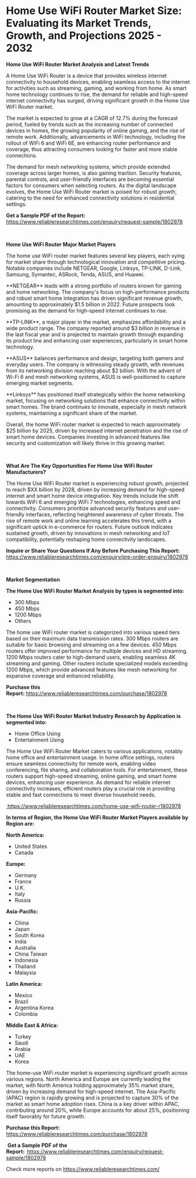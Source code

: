 <p><h1>Home Use WiFi Router Market Size: Evaluating its Market Trends, Growth, and Projections 2025 - 2032</h1></p><p><strong>Home Use WiFi Router Market Analysis and Latest Trends</strong></p>
<p><p>A Home Use WiFi Router is a device that provides wireless internet connectivity to household devices, enabling seamless access to the internet for activities such as streaming, gaming, and working from home. As smart home technology continues to rise, the demand for reliable and high-speed internet connectivity has surged, driving significant growth in the Home Use WiFi Router market.</p><p>The market is expected to grow at a CAGR of 12.7% during the forecast period, fueled by trends such as the increasing number of connected devices in homes, the growing popularity of online gaming, and the rise of remote work. Additionally, advancements in WiFi technology, including the rollout of WiFi 6 and WiFi 6E, are enhancing router performance and coverage, thus attracting consumers looking for faster and more stable connections.</p><p>The demand for mesh networking systems, which provide extended coverage across larger homes, is also gaining traction. Security features, parental controls, and user-friendly interfaces are becoming essential factors for consumers when selecting routers. As the digital landscape evolves, the Home Use WiFi Router market is poised for robust growth, catering to the need for enhanced connectivity solutions in residential settings.</p></p>
<p><strong>Get a Sample PDF of the Report:&nbsp;</strong> <a href="https://www.reliableresearchtimes.com/enquiry/request-sample/1802978?utm_campaign=2934&utm_medium=2&utm_source=Github&utm_content=ia&utm_term=04042025&utm_id=home-use-wifi-router">https://www.reliableresearchtimes.com/enquiry/request-sample/1802978</a></p>
<p>&nbsp;</p>
<p><strong>Home Use WiFi Router Major Market Players</strong></p>
<p><p>The home use WiFi router market features several key players, each vying for market share through technological innovation and competitive pricing. Notable companies include NETGEAR, Google, Linksys, TP-LINK, D-Link, Samsung, Symantec, ASRock, Tenda, ASUS, and Huawei.</p><p>**NETGEAR** leads with a strong portfolio of routers known for gaming and home networking. The company's focus on high-performance products and robust smart home integration has driven significant revenue growth, amounting to approximately $1.5 billion in 2022. Future prospects look promising as the demand for high-speed internet continues to rise.</p><p>**TP-LINK**, a major player in the market, emphasizes affordability and a wide product range. The company reported around $3 billion in revenue in the last fiscal year and is projected to maintain growth through expanding its product line and enhancing user experiences, particularly in smart home technology.</p><p>**ASUS** balances performance and design, targeting both gamers and everyday users. The company is witnessing steady growth, with revenues from its networking division reaching about $2 billion. With the advent of Wi-Fi 6 and mesh networking systems, ASUS is well-positioned to capture emerging market segments.</p><p>**Linksys** has positioned itself strategically within the home networking market, focusing on networking solutions that enhance connectivity within smart homes. The brand continues to innovate, especially in mesh network systems, maintaining a significant share of the market.</p><p>Overall, the home WiFi router market is expected to reach approximately $25 billion by 2025, driven by increased internet penetration and the rise of smart home devices. Companies investing in advanced features like security and customization will likely thrive in this growing market.</p></p>
<p>&nbsp;</p>
<p><strong>What Are The Key Opportunities For Home Use WiFi Router Manufacturers?</strong></p>
<p><p>The Home Use WiFi Router market is experiencing robust growth, projected to reach $XX billion by 2028, driven by increasing demand for high-speed internet and smart home device integration. Key trends include the shift towards WiFi 6 and emerging WiFi 7 technologies, enhancing speed and connectivity. Consumers prioritize advanced security features and user-friendly interfaces, reflecting heightened awareness of cyber threats. The rise of remote work and online learning accelerates this trend, with a significant uptick in e-commerce for routers. Future outlook indicates sustained growth, driven by innovations in mesh networking and IoT compatibility, potentially reshaping home connectivity landscapes.</p></p>
<p><strong>Inquire or Share Your Questions If Any Before Purchasing This Report:</strong> <a href="https://www.reliableresearchtimes.com/enquiry/pre-order-enquiry/1802978?utm_campaign=2934&utm_medium=2&utm_source=Github&utm_content=ia&utm_term=04042025&utm_id=home-use-wifi-router">https://www.reliableresearchtimes.com/enquiry/pre-order-enquiry/1802978</a></p>
<p>&nbsp;</p>
<p><strong>Market Segmentation</strong></p>
<p><strong>The Home Use WiFi Router Market Analysis by types is segmented into:</strong></p>
<p><ul><li>300 Mbps</li><li>450 Mbps</li><li>1200 Mbps</li><li>Others</li></ul></p>
<p><p>The home use WiFi router market is categorized into various speed tiers based on their maximum data transmission rates. 300 Mbps routers are suitable for basic browsing and streaming on a few devices. 450 Mbps routers offer improved performance for multiple devices and HD streaming. 1200 Mbps routers cater to high-demand users, enabling seamless 4K streaming and gaming. Other routers include specialized models exceeding 1200 Mbps, which provide advanced features like mesh networking for expansive coverage and enhanced reliability.</p></p>
<p><strong>Purchase this Report:&nbsp;</strong><a href="https://www.reliableresearchtimes.com/purchase/1802978?utm_campaign=2934&utm_medium=2&utm_source=Github&utm_content=ia&utm_term=04042025&utm_id=home-use-wifi-router">https://www.reliableresearchtimes.com/purchase/1802978</a></p>
<p>&nbsp;</p>
<p><strong>The Home Use WiFi Router Market Industry Research by Application is segmented into:</strong></p>
<p><ul><li>Home Office Using</li><li>Entertainment Using</li></ul></p>
<p><p>The Home Use WiFi Router Market caters to various applications, notably home office and entertainment usage. In home office settings, routers ensure seamless connectivity for remote work, enabling video conferencing, file sharing, and collaboration tools. For entertainment, these routers support high-speed streaming, online gaming, and smart home devices, enhancing user experience. As demand for reliable internet connectivity increases, efficient routers play a crucial role in providing stable and fast connections to meet diverse household needs.</p></p>
<p><a href="https://www.reliableresearchtimes.com/home-use-wifi-router-r1802978?utm_campaign=2934&utm_medium=2&utm_source=Github&utm_content=ia&utm_term=04042025&utm_id=home-use-wifi-router">&nbsp;https://www.reliableresearchtimes.com/home-use-wifi-router-r1802978</a></p>
<p><strong>In terms of Region, the Home Use WiFi Router Market Players available by Region are:</strong></p>
<p>
    <p> <strong> North America: </strong>
        <ul>
            <li>United States</li>
            <li>Canada</li>
        </ul>
        </p> 
    <p> <strong> Europe: </strong>
        <ul>
            <li>Germany</li>
            <li>France</li>
            <li>U.K.</li>
            <li>Italy</li>
            <li>Russia</li>
        </ul>
        </p> 
    <p> <strong> Asia-Pacific: </strong>
        <ul>
            <li>China</li>
            <li>Japan</li>
            <li>South Korea</li>
            <li>India</li>
            <li>Australia</li>
            <li>China Taiwan</li>
            <li>Indonesia</li>
            <li>Thailand</li>
            <li>Malaysia</li>
        </ul>
        </p> 
    <p> <strong> Latin America: </strong>
        <ul>
            <li>Mexico</li>
            <li>Brazil</li>
            <li>Argentina Korea</li>
            <li>Colombia</li>
        </ul>
        </p> 
    <p> <strong> Middle East & Africa: </strong>
        <ul>
            <li>Turkey</li>
            <li>Saudi</li>
            <li>Arabia</li>
            <li>UAE</li>
            <li>Korea</li>
        </ul>
    </p>
    </p>
<p><p>The home-use WiFi router market is experiencing significant growth across various regions. North America and Europe are currently leading the market, with North America holding approximately 35% market share, driven by increasing demand for high-speed internet. The Asia-Pacific (APAC) region is rapidly growing and is projected to capture 30% of the market as smart home adoption rises. China is a key driver within APAC, contributing around 20%, while Europe accounts for about 25%, positioning itself favorably for future growth.</p></p>
<p><strong>Purchase this Report: </strong><a href="https://www.reliableresearchtimes.com/purchase/1802978?utm_campaign=2934&utm_medium=2&utm_source=Github&utm_content=ia&utm_term=04042025&utm_id=home-use-wifi-router">https://www.reliableresearchtimes.com/purchase/1802978</a></p>
<p>&nbsp;<strong>Get a Sample PDF of the Report:&nbsp;&nbsp;</strong><a href="https://www.reliableresearchtimes.com/enquiry/request-sample/1802978?utm_campaign=2934&utm_medium=2&utm_source=Github&utm_content=ia&utm_term=04042025&utm_id=home-use-wifi-router">https://www.reliableresearchtimes.com/enquiry/request-sample/1802978</a></p>
<p><strong></strong></p>
<p>Check more reports on <a href="https://www.reliableresearchtimes.com/?utm_campaign=2934&utm_medium=2&utm_source=Github&utm_content=ia&utm_term=04042025&utm_id=home-use-wifi-router">https://www.reliableresearchtimes.com/</a></p>